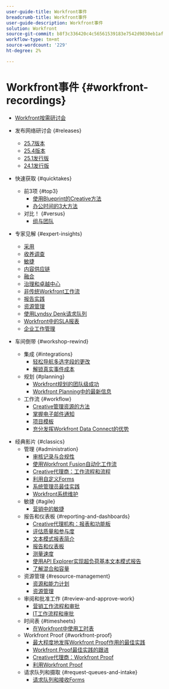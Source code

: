 ```yaml
---
user-guide-title: Workfront事件
breadcrumb-title: Workfront事件
user-guide-description: Workfront事件
solution: Workfront
source-git-commit: b8f3c336420c4c56561539183e7542d9830eb1af
workflow-type: tm+mt
source-wordcount: '229'
ht-degree: 2%

---
```



# Workfront事件 {#workfront-recordings}

+ [Workfront按需研讨会](overview.md)

+ 发布网络研讨会 {#releases}
   + [25.7版本](releases/25-7-release-webinar.md)
   + [25.4版本](releases/25-4-release-webinar.md)
   + [25.1发行版](releases/25-1-release-webinar.md)
   + [24.1发行版](releases/24-1-release-webinar.md)
+ 快速获取 {#quicktakes}
   + 前3项 {#top3}
      + [使用Blueprint的Creative方法](top3/blueprints.md)
      + [办公时间的3大方法](top3/office-hours.md)
   + 对比！ {#versus}
      + [组与团队](versus/groups-vs-teams.md)
+ 专家见解 {#expert-insights}
   + [采用](expert-insights/adoption.md)
   + [收养调查](expert-insights/adoption-surveys.md)
   + [敏捷](expert-insights/agile.md)
   + [内容供应链](expert-insights/content-supply-chain.md)
   + [融合](expert-insights/fusion.md)
   + [治理和卓越中心](expert-insights/centers-of-excellence.md)
   + [非传统Workfront工作流](expert-insights/non-traditional-workfront-workflows.md)
   + [报告实践](expert-insights/reporting-practices.md)
   + [资源管理](expert-insights/resource-management.md)
   + [使用Lyndsy Denk请求队列](expert-insights/request-queues.md)
   + [Workfront中的SLA报表](expert-insights/sla-reporting.md)
   + [企业工作管理](expert-insights/enterprise-work-management.md)
+ 车间倒带 {#workshop-rewind}
   + 集成 {#integrations}
      + [轻松导航多选字段的更改](workshop-rewind/integrations/mulit-select-fields.md)
      + [解锁真实事件成本](workshop-rewind/integrations/event-costs.md)
   + 规划 {#planning}
      + [Workfront规划的团队级成功](workshop-rewind/planning/team-success-workfront-planning.md)
      + [Workfront Planning中的最新信息](workshop-rewind/planning/workfront-planning.md)
   + 工作流 {#workflow}
      + [Creative管理资源的方法](classics/creative-ways-of-managing-resources.md)
      + [掌握电子邮件通知](workshop-rewind/workflow/email-notifications.md)
      + [项目模板](workshop-rewind/workflow/project-templates.md)
      + [充分发挥Workfront Data Connect的优势](workshop-rewind/workflow/data-connect.md)

<!--  + Planning {#planning}
  + Integrations {#integrations}
-->

+ 经典影片 {#classics}
   + 管理 {#administration}
      + [审核记录与合规性](user-groups/audit-trails-and-compliance.md)
      + [使用Workfront Fusion自动化工作流](user-groups/automating-workflows-with-workfront-fusion.md)
      + [Creative代理商：工作流程和流程](user-groups/creative-agencies-workflows-and-process.md)
      + [利用自定义Forms](user-groups/leveraging-custom-forms.md)
      + [系统管理员最佳实践](user-groups/system-admin-best-practices.md)
      + [Workfront系统维护](user-groups/workfront-system-maintenance.md)
   + 敏捷 {#agile}
      + [营销中的敏捷](user-groups/agile-in-marketing.md)
   + 报告和仪表板 {#reporting-and-dashboards}
      + [Creative代理机构：报表和功能板](user-groups/creative-agencies-reporting-and-dashboards.md)
      + [评估质量和参与度](classics/gauging-quality-and-engagement.md)
      + [文本模式报表简介](classics/introduction-to-text-mode-reporting.md)
      + [报告和仪表板](user-groups/reporting-and-dashboards.md)
      + [测量速度](classics/measuring-velocity.md)
      + [使用API Explorer实现超负荷基本文本模式报告](classics/supercharge-basic-text-mode-reporting-using-the-api-explorer.md)
      + [了解混合和容量](classics/understanding-mix-and-capacity.md)
   + 资源管理 {#resource-management}
      + [资源和能力计划](user-groups/resource-and-capacity-planning.md)
      + [资源管理](user-groups/resource-management.md)
   + 审阅和批准工作 {#review-and-approve-work}
      + [营销工作流程和审批](user-groups/marketing-workflows-and-approvals.md)
      + [IT工作流程和审批](user-groups/it-workflows-and-approvals.md)
   + 时间表 {#timesheets}
      + [在Workfront中使用工时表](user-groups/utilizing-timesheets-in-workfront.md)
   + Workfront Proof {#workfront-proof}
      + [最大程度地发挥Workfront Proof作用的最佳实践](classics/best-practices-to-maximize-workfront-proof.md)
      + [Workfront Proof最佳实践的跟进](classics/follow-up-to-workfront-proof-best-practices.md)
      + [Creative代理商：Workfront Proof](user-groups/creative-agencies-workfront-proof.md)
      + [利用Workfront Proof](user-groups/leveraging-workfront-proof.md)
   + 请求队列和摄取 {#request-queues-and-intake}
      + [请求队列和接收Forms](user-groups/request-queues-and-intake-forms.md)



